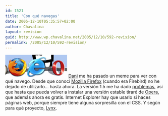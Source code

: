 ```yaml
---
id: 1521
title: 'Con qué navegas'
date: 2005-12-10T05:35:57+02:00
author: Chavalina
layout: revision
guid: http://www.wp.chavalina.net/2005/12/10/592-revision/
permalink: /2005/12/10/592-revision/
---
```

<img class="imgizqda" src="/imagenes/fotos/con-que-navego.jpg" alt="Mozilla Firefox, Internet Explorer, Opera" /> <a href="http://www.torresburriel.com/weblog/2005/12/09/meme-con-que-navegas" target="_blank">Dani</a> me ha pasado un meme para ver con qué navego. Desde que conoc&iacute; <a href="http://www.mozilla.com/firefox/" target="_blank">Mozilla Firefox</a> (cuando era Firebird) no he dejado de utilizarlo… hasta ahora. La versión 1.5 me ha dado <a href="http://www.chavalina.net/comentar.php?idpost=585" target="_blank">problemas</a>, as&iacute; que hasta que pueda volver a instalar una versión estable tiraré de <a href="http://opera.com/" target="_blank">Opera</a>, que además ahora es gratis. Internet Explorer hay que usarlo si haces páginas web, porque siempre tiene alguna sorpresilla con el CSS. Y seg&uacute;n para qué proyecto, <a href="http://lynx.browser.org/" target="_blank">Lynx</a>.